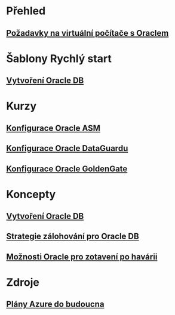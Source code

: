 # Přehled
## [Požadavky na virtuální počítače s Oraclem](oracle-considerations.md)
# Šablony Rychlý start
## [Vytvoření Oracle DB](oracle-database-quick-create.md)
# Kurzy
## [Konfigurace Oracle ASM](configure-oracle-asm.md)
## [Konfigurace Oracle DataGuardu](configure-oracle-dataguard.md)
## [Konfigurace Oracle GoldenGate](configure-oracle-golden-gate.md)
# Koncepty
## [Vytvoření Oracle DB](oracle-design.md)
## [Strategie zálohování pro Oracle DB](oracle-backup-recovery.md)
## [Možnosti Oracle pro zotavení po havárii](oracle-disaster-recovery.md)
# Zdroje
## [Plány Azure do budoucna](https://azure.microsoft.com/roadmap/)
